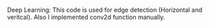 Deep Learning: 
This code is used for edge detection (Horizontal and veritcal). Also I implemented conv2d function manually.
